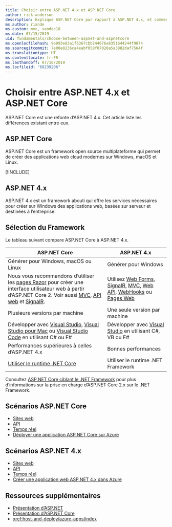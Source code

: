 ```yaml
---
title: Choisir entre ASP.NET 4.x et ASP.NET Core
author: rick-anderson
description: Explique ASP.NET Core par rapport à ASP.NET 4.x, et comment choisir entre les deux.
ms.author: riande
ms.custom: mvc, seodec18
ms.date: 07/15/2019
uid: fundamentals/choose-between-aspnet-and-aspnetcore
ms.openlocfilehash: 9e093e83a1f6367cbb244076a8351644244f9874
ms.sourcegitcommit: 7e00e8236ca4eabf058f07020a5a3882daf7564f
ms.translationtype: HT
ms.contentlocale: fr-FR
ms.lasthandoff: 07/16/2019
ms.locfileid: "68239206"
---
```

# <a name="choose-between-aspnet-4x-and-aspnet-core"></a>Choisir entre ASP.NET 4.x et ASP.NET Core

ASP.NET Core est une refonte d’ASP.NET 4.x. Cet article liste les différences existant entre eux.

## <a name="aspnet-core"></a>ASP.NET Core

ASP.NET Core est un framework open source multiplateforme qui permet de créer des applications web cloud modernes sur Windows, macOS et Linux.

[!INCLUDE[](~/includes/benefits.md)]

## <a name="aspnet-4x"></a>ASP.NET 4.x

ASP.NET 4.x est un framework abouti qui offre les services nécessaires pour créer sur Windows des applications web, basées sur serveur et destinées à l’entreprise.

## <a name="framework-selection"></a>Sélection du Framework

Le tableau suivant compare ASP.NET Core à ASP.NET 4.x.

| ASP.NET Core | ASP.NET 4.x |
|---|---|
|Générer pour Windows, macOS ou Linux|Générer pour Windows|
|Nous vous recommandons d’utiliser les [pages Razor](xref:razor-pages/index) pour créer une interface utilisateur web à partir d’ASP.NET Core 2. Voir aussi [MVC](xref:mvc/overview), [API web](xref:tutorials/first-web-api) et [SignalR](xref:signalr/introduction).|Utilisez [Web Forms](/aspnet/web-forms), [SignalR](/aspnet/signalr), [MVC](/aspnet/mvc), [Web API](/aspnet/web-api/), [WebHooks](/aspnet/webhooks/) ou [Pages Web](/aspnet/web-pages)|
|Plusieurs versions par machine|Une seule version par machine|
|Développer avec [Visual Studio](https://visualstudio.microsoft.com/vs/), [Visual Studio pour Mac](https://visualstudio.microsoft.com/vs/mac/) ou [Visual Studio Code](https://code.visualstudio.com/) en utilisant C# ou F#|Développer avec [Visual Studio](https://visualstudio.microsoft.com/vs/) en utilisant C#, VB ou F#|
|Performances supérieures à celles d’ASP.NET 4.x|Bonnes performances|
|[Utiliser le runtime .NET Core](/dotnet/standard/choosing-core-framework-server)|Utiliser le runtime .NET Framework|

Consultez [ASP.NET Core ciblant le .NET Framework](xref:index#target-framework) pour plus d’informations sur la prise en charge d’ASP.NET Core 2.x sur le .NET Framework.

## <a name="aspnet-core-scenarios"></a>Scénarios ASP.NET Core

* [Sites web](xref:tutorials/first-mvc-app/index)
* [API](xref:tutorials/first-web-api)
* [Temps réel](xref:signalr/index)
* [Déployer une application ASP.NET Core sur Azure](/azure/app-service/app-service-web-get-started-dotnet)

## <a name="aspnet-4x-scenarios"></a>Scénarios ASP.NET 4.x

* [Sites web](/aspnet/mvc)
* [API](/aspnet/web-api)
* [Temps réel](/aspnet/signalr)
* [Créer une application web ASP.NET 4.x dans Azure](/azure/app-service/app-service-web-get-started-dotnet-framework)

## <a name="additional-resources"></a>Ressources supplémentaires

* [Présentation d’ASP.NET](/aspnet/overview)
* [Présentation d’ASP.NET Core](xref:index)
* <xref:host-and-deploy/azure-apps/index>
